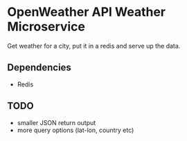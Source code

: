 # OpenWeather API Weather Microservice

Get weather for a city, put it in a redis and serve up the data.

## Dependencies
- Redis

## TODO

- smaller JSON return output
- more query options (lat-lon, country etc)
